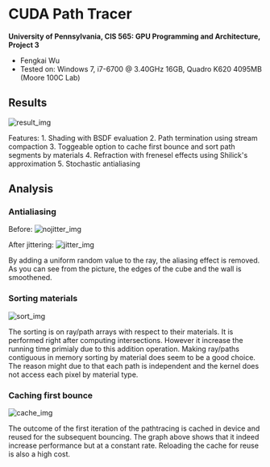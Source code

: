 CUDA Path Tracer
================

**University of Pennsylvania, CIS 565: GPU Programming and Architecture, Project 3**

*  Fengkai Wu
*  Tested on: Windows 7, i7-6700 @ 3.40GHz 16GB, Quadro K620 4095MB (Moore 100C Lab)

## Results
![result_img](https://github.com/wufk/Project3-CUDA-Path-Tracer/blob/master/img/final.PNG)

Features:
	1. Shading with BSDF evaluation
	2. Path termination using stream compaction
	3. Toggeable option to cache first bounce and sort path segments by materials
	4. Refraction with frenesel effects using Shilick's approximation
	5. Stochastic antialiasing

## Analysis

### Antialiasing

Before:
![nojitter_img](https://github.com/wufk/Project3-CUDA-Path-Tracer/blob/master/img/nonjitter.PNG)

After jittering:
![jitter_img](https://github.com/wufk/Project3-CUDA-Path-Tracer/blob/master/img/jitter.PNG)

By adding a uniform random value to the ray, the aliasing effect is removed. As you can see from the picture, the edges of the cube and the wall is smoothened.

### Sorting materials
![sort_img](https://github.com/wufk/Project3-CUDA-Path-Tracer/blob/master/img/sort.PNG)

The sorting is on ray/path arrays with respect to their materials. It is performed right after computing intersections. However it increase the running time primialy due to this addition operation. Making ray/paths contiguous in memory sorting by material does seem to be a good choice. The reason might due to that each path is independent and the kernel does not access each pixel by material type.

### Caching first bounce

![cache_img](https://github.com/wufk/Project3-CUDA-Path-Tracer/blob/master/img/cache.PNG)

The outcome of the first iteration of the pathtracing is cached in device and reused for the subsequent bouncing. The graph above shows that it indeed increase performance but at a constant rate. Reloading the cache for reuse is also a high cost. 

